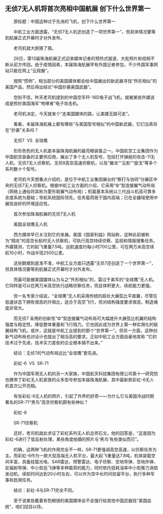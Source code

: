 ## 无侦7无人机将首次亮相中国航展 创下什么世界第一
　　原标题：中国这种过于先进的飞机，创下什么世界第一

　　中航工业方面透露，“无侦7无人机还创造了一项世界第一”，但具体情况要等到航展正式开幕时才对外发布。

　　老司机就大胆猜了猜。

　　26日，第13届珠海航展正式迎来媒体记者的预热式报道，大批照片和视频不断从前方传回。由于疫情因素，本届珠海航展罕有外国记者参加，不少外国军事网站只能在网上“云观展”。

　　按照“惯例”，相当部分的美国媒体都会给中国展出的新武器寻找“外形相似”的美国产品，然后得出结论“中国抄袭美国武器”。

　　您别不信，昨天老司机提到的中国空军歼-16D电子战飞机，就被某些外媒说成是照抄美国海军“咆哮者”电子攻击机。

　　老司机决定，今天就来个“走美国媒体的路，让美媒无路可走”。

　　看看，本届珠海航展上都有哪些“与美国型号相似”的中国新武器，它们当真存在“抄袭”关系吗？

　　无侦7  VS  全球鹰

　　形形色色的无人机是本届珠海航展的最亮眼装备之一。中国航空工业集团作为中国航空装备的主要供应商，展出了多个无人机型号，包括打开弹舱的攻击-11无人机、无侦7无人侦察机、无侦8高空高速侦察机，以及“翼龙”“云影”“旋戈”等多个系列数十个型号。

　　老司机今天想重点介绍的，是位于中航工业集团展台的“察打与协同”分展区中央的无侦7无人侦察机。根据中航工业方面的介绍，它采用“Φ”型连接翼气动布局（网络上通俗将其称为菱形联翼气动布局）；机载基本系统以三代战斗机高可靠多余度系统为基础；导航系统国际领先，任务载荷居于国内高端；已在全疆域使用中展现良好的环境适应性。

　　首次参加珠海航展的无侦7无人机

　　美国全球鹰无人机

　　西方媒体早已关注到它的发展。美国《国家利益》网站称，这种此前被称为“翔龙”的高空长航时无人侦察机，可执行高空持续侦察、监视和情报搜集任务。外媒猜测，它的起飞重量7.5吨，巡航速度约每小时700公里，可在两万米高空续航10小时，作战半径2500公里。

　　这些数据到底准不准，中航工业方面只透露“无侦7还创造了一个世界第一”，但具体情况要等到航展正式开幕时才对外发布。

　　而最可能被美国媒体认为与之“外形相似”的，莫过于美军的“全球鹰”无人机。它同样是可以在两万米高空执行战略侦察任务，而且体积更大、续航能力更强。

　　但一名专家介绍说，“全球鹰”无人机采用传统的超长大展弦比平直翼，尽管在低速状态下拥有很高的升阻比，适合于高空飞行，但对结构强度要求很高，制造难度非常大。

　　而无侦7 采用的创新性“Φ”型连接翼气动布局可大幅提升大展弦比机翼的结构强度与稳定性，降低整体重量和飞行阻力。它也因此成为世界上第一种实用化的联翼结构飞机。或许，这就是中航工业提到的那个“世界第一”。但另一方面，这种创新气动布局也对设计也提出了相当高的要求。正如中航工业方面自豪地宣称 “它的技术过于先进，技术实力差些的企业根本搞不出来。”

　　结论：无侦7的气动布局远比“全球鹰”更先进。

　　彩虹-6  VS  SR-71

　　作为中国军用无人机的另一大家族，中国航天科技集团有限公司第十一研究院也携带了彩虹无人机家族的众多型号参加本届珠海航展，其中最新款彩虹-6无人机首次公开亮相。

　　有张彩虹-6无人机的照片，引起了外界的好奇——为什么它与美国冷战时期著名的SR-71“黑鸟”高空侦察机颇有些神似？

　　彩虹-6

　　SR-71侦察机

　　还好，老司机就此求证了彩虹系列无人机总师石文。他的回答是，“这是因为彩虹-6进行了低反射处理，某些角度拍摄的照片与‘黑鸟’有些类似而已”。

　　的确，这两种飞机的作用完全不一样。SR-71更强调高空高速，以侦察任务为主。而彩虹-6作为一款大型高端无人机平台，最大起飞重量达7.8吨，机体装载空间丰富，具备挂载光电、SAR雷达、预警雷达、电子侦察、空地导弹、空地炸弹、反辐射导弹、中小型巡飞弹等多种载荷的能力，同时依托低耗油率中小型推力涡扇发动机，续航时间达到20小时左右，可以作为空中长时间驻留平台，执行多种军事和民用任务。

　　结论：彩虹-6与SR-71完全不同。

　　至于说某些戴着有色眼镜的美国媒体会不会强行给其他中国武器找“美国血统”，咱们拭目以待。



